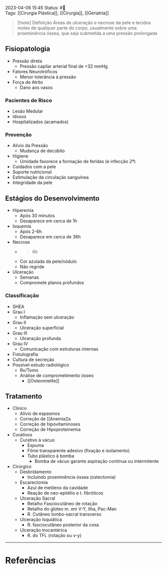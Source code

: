 2023-04-06 15:45
Status: #🌱   
Tags: [[Cirurgia Plástica]], [[Cirurgia]], [[Geriatria]]
<br/>
>[!note] Definição
>Áreas de ulceração e necrose da pele e tecidos moles de qualquer parte do corpo, usualmente sobre uma proeminência óssea, que seja submetida a uma pressão prolongada  
## Fisiopatologia
- Pressão direta
	- Pressão capilar arterial final de <32 mmHg
- Fatores Neurotróficos
	- Menor tolerância à pressão
- Força de Atrito
	- Dano aos vasos
### Pacientes de Risco
- Lesão Medular
- Idosos
- Hospitalizados (acamados)
### Prevenção
- Alívio da Pressão
	- Mudança de decúbito
- Higiene
	- Umidade favorece a formação de feridas (e infecção 2ª)
- Cuidados com a pele
- Suporte nutricional
- Estimulação da circulação sanguínea
- Integridade da pele
## Estágios do Desenvolvimento
- Hiperemia
	- Após 30 minutos
	- Desaparece em cerca de 1h
- Isquemia
	- Após 2-6h
	- Desaparece em cerca de 36h
- Necrose
	- >6h
	- Cor azulada da pele/nódulo
	- Não regride
- Ulceração
	- Semanas
	- Compromete planos profundos
### Classificação
- SHEA
- Grau I
	- Inflamação sem ulceração
- Grau II
	- Ulceração superficial
- Grau III
	- Ulceração profunda
- Grau IV
	- Comunicação com estruturas internas
- Fistulografia
- Cultura de secreção
- Possível estudo radiológico
	- Rx/Tomo
	- Análise de comprometimento ósseo
		- [[Osteomielite]]
## Tratamento
- Clínico
	- Alívio de espasmos
	- Correção de [[Anemia]]s
	- Correção de hipovitaminoses
	- Correção de Hipoproteínemia
- Curativos
	- Curativo à vácuo
		- Espuma
		- Filme transparente adesivo (fixação e isolamento)
		- Tubo plástico à bomba
			- Bomba de vácuo garante aspiração contínua ou intermitente
- Cirúrgico
	- Desbridamento
		- Incluindo proeminência óssea (ostectomia)
	- Escarectomia
		- Azul de metileno da cavidade
		- Reação de neo-epitélio e t. fibróticos
	- Ulceração Sacral
		- Retalho Fasciocutâneo de rotação
		- Retalho do glúteo m. em V-Y, Ilha, Pac-Man
		- R. Cutâneo lombo-sacral transverso
	- Ulceração Isquiática
		- R. fasciocutâneo posterior da coxa
	- Ulceração trocantérica
		- R. do TFL (rotação ou v-y)
____
# Referências

